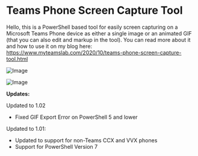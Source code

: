 # Teams Phone Screen Capture Tool

Hello, this is a PowerShell based tool for easily screen capturing on a Microsoft Teams Phone device as either a single image or an animated GIF (that you can also edit and markup in the tool). You can read more about it and how to use it on my blog here: https://www.myteamslab.com/2020/10/teams-phone-screen-capture-tool.html

![Image](https://github.com/jamescussen/TeamsPhoneScreenCaptureTool/raw/main/ScreenCapture.png)

![Image](https://github.com/jamescussen/TeamsPhoneScreenCaptureTool/raw/main/GifEditingStudio-sm.png)

**Updates:**

Updated to 1.02
  - Fixed GIF Export Error on PowerShell 5 and lower

Updated to 1.01:
  - Updated to support for non-Teams CCX and VVX phones
  - Support for PowerShell Version 7
  
  
